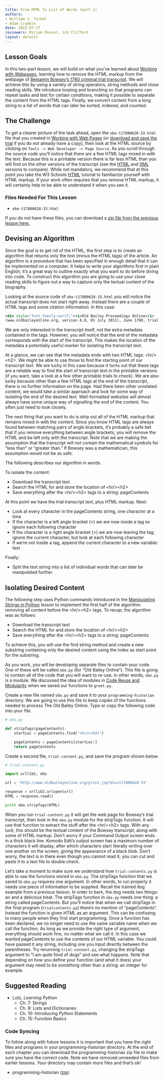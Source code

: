 ```yaml
---
title: From HTML to List of Words (part 1)
authors:
- William J. Turkel
- Adam Crymble
date: 2012-07-17
reviewers: Miriam Posner, Jim Clifford
layout: default
---
```


Lesson Goals
------------

In this two-part lesson, we will build on what you’ve learned about
[Working with Webpages][], learning how to remove the HTML markup from
the webpage of [Benjamin Bowsey’s 1780 criminal trial transcript][]. We
will achieve this by using a variety of string operators, string methods
and close reading skills. We introduce looping and branching so that
programs can repeat tasks and test for certain conditions, making it
possible to separate the content from the HTML tags. Finally, we convert
content from a long string to a list of words that can later be sorted,
indexed, and counted.

The Challenge
-------------

To get a clearer picture of the task ahead, open the
`obo-t17800628-33.html` file that you created in [Working with Web
Pages][Working with Webpages] (or [download and save the trial][Benjamin
Bowsey’s 1780 criminal trial transcript] if you do not already have a
copy), then look at the HTML source by clicking on
`Tools -> Web Developer -> Page Source`. As you scroll through the
source code you’ll notice that there are a few HTML tags mixed in with
the text. Because this is a printable version there is far less HTML
than you will find on the other versions of the transcript (see the
[HTML][] and [XML][] versions to compare). While not mandatory, we
recommend that at this point you take the W3 Schools [HTML][1] tutorial
to familiarize yourself with HTML markup. If your work often requires
that you remove HTML markup, it will certainly help to be able to
understand it when you see it.

### Files Needed For This Lesson

-   `obo-t17800628-33.html`

If you do not have these files, you can download a [zip file from the
previous lesson here.][]

Devising an Algorithm
---------------------

Since the goal is to get rid of the HTML, the first step is to create an
algorithm that returns only the text (minus the HTML tags) of the
article. An algorithm is a procedure that has been specified in enough
detail that it can be implemented on a computer. It helps to write your
algorithms first in plain English; it’s a great way to outline exactly
what you want to do before diving into code. To construct this algorithm
you are going to use your close reading skills to figure out a way to
capture only the textual content of the biography.

Looking at the source code of `obo-t17800628-33.html` you will notice
the actual transcript does not start right away. Instead there are a
couple of HTML tags and some citation information. In this case:

``` xml
<div style="font-family:serif;"><i>Old Bailey Proceedings Online</i>
(www.oldbaileyonline.org, version 6.0, 01 July 2011), June 1780, trial of BENJAMIN BOWSEY (t17800628-33).<hr/><h2>BENJAMIN BOWSEY...
```

We are only interested in the transcript itself, not the extra metadata
contained in the tags. However, you will notice that the end of the
metadata corresponds with the start of the transcript. This makes the
location of the metadata a potentially useful marker for isolating the
transcript text.

At a glance, we can see that the metadata ends with two HTML tags:
\<hr/\>\<h2\>. We might be able to use those to find the starting point
of our transcript text. We are lucky in this case because it turns out
that these tags are a reliable way to find the start of transcript text
in the printable versions (if you want, take a look at a few other
printable trials to check). We are also lucky because other than a few
HTML tags at the end of the transcript, there is no further information
on the page. Had there been other unrelated content, we would take a
similar approach and look for some way of isolating the end of the
desired text. Well-formatted websites will almost always have some
unique way of signalling the end of the content. You often just need to
look closely.

The next thing that you want to do is strip out all of the HTML markup
that remains mixed in with the content. Since you know HTML tags are
always found between matching pairs of angle brackets, it’s probably a
safe bet that if you remove everything between angle brackets, you will
remove the HTML and be left only with the transcript. Note that we are
making the assumption that the transcript will not contain the
mathematical symbols for “less than” or “greater than.” If Bowsey was a
mathematician, this assumption would not be as safe.

The following describes our algorithm in words.

To isolate the content:

-   Download the transcript text
-   Search the HTML for and store the location of \<hr/\>\<h2\>
-   Save everything after the \<hr/\>\<h2\> tags to a string:
    pageContents

At this point we have the trial transcript text, plus HTML markup. Next:

-   Look at every character in the pageContents string, one character at
    a time
-   If the character is a left angle bracket (\<) we are now inside a
    tag so ignore each following character
-   If the character is a right angle bracket (\>) we are now leaving
    the tag; ignore the current character, but look at each following
    character
-   If we’re not inside a tag, append the current character to a new
    variable: text

Finally:

-   Split the text string into a list of individual words that can later
    be manipulated further.

Isolating Desired Content
-------------------------

The following step uses Python commands introduced in the [Manipulating
Strings in Python][] lesson to implement the first half of the
algorithm: removing all content before the \<hr/\>\<h2\> tags. To recap,
the algorithm was as follows:

-   Download the transcript text
-   Search the HTML for and store the location of \<hr/\>\<h2\>
-   Save everything after the \<hr/\>\<h2\> tags to a string:
    pageContents

To achieve this, you will use the find string method and create a new
substring containing only the desired content using the index as start
point for the substring.

As you work, you will be developing separate files to contain your code.
One of these will be called `obo.py` (for “Old Bailey Online”). This
file is going to contain all of the code that you will want to re-use;
in other words, `obo.py` is a module. We discussed the idea of modules
in [Code Reuse and Modularity][] when we saved our functions to
`greet.py`.

Create a new file named `obo.py` and save it to your
`programming-historian` directory. We are going to use this file to keep
copies of the functions needed to process The Old Bailey Online. Type or
copy the following code into your file.

``` python
# obo.py

def stripTags(pageContents):
    startLoc = pageContents.find("<hr/><h2>")

    pageContents = pageContents[startLoc:]
    return pageContents
```

Create a second file, `trial-content.py`, and save the program shown
below.

``` python
# trial-content.py

import urllib2, obo

url = 'http://www.oldbaileyonline.org/print.jsp?div=t17800628-33'

response = urllib2.urlopen(url)
HTML = response.read()

print obo.stripTags(HTML)
```

When you run `trial-content.py` it will get the web page for Bowsey’s
trial transcript, then look in the `obo.py` module for the stripTags
function. It will use that function to extract the stuff after the
\<hr/\>\<h2\> tags. With any luck, this should be the textual content of
the Bowsey transcript, along with some of HTML markup. Don’t worry if
your Command Output screen ends in a thick black line. Komodo Edit’s
output screen has a maximum number of characters it will display, after
which characters start literally writing over one another on the screen,
giving the appearance of a black blob. Don’t worry, the text is in there
even though you cannot read it; you can cut and paste it to a text file
to double check.

Let’s take a moment to make sure we understand how `trial-contents.py`
is able to use the functions stored in `obo.py`. The stripTags function
that we saved to `obo.py` requires one argument. In other words, to run
properly it needs one piece of information to be supplied. Recall the
trained dog example from a previous lesson. In order to bark, the dog
needs two things: air and a delicious treat. The stripTags function in
`obo.py` needs one thing: a string called pageContents. But you’ll
notice that when we call stripTags in the final program
(`trialcontents.py`) there’s no mention of “pageContents“. Instead the
function is given HTML as an argument. This can be confusing to many
people when they first start programming. Once a function has been
declared, we no longer need to use the same variable name when we call
the function. As long as we provide the right type of argument,
everything should work fine, no matter what we call it. In this case we
wanted pageContents to use the contents of our HTML variable. You could
have passed it any string, including one you input directly between the
parentheses. Try rerunning `trial-content.py`, changing the stripTags
argument to “I am quite fond of dogs” and see what happens. Note that
depending on how you define your function (and what it does) your
argument may need to be something other than a string: an integer for
example.

Suggested Reading
-----------------

-   Lutz, *Learning Python*
    -   Ch. 7: Strings
    -   Ch. 8: Lists and Dictionaries
    -   Ch. 10: Introducing Python Statements
    -   Ch. 15: Function Basics

### Code Syncing

To follow along with future lessons it is important that you have the
right files and programs in your programming-historian directory. At the
end of each chapter you can download the programming-historian zip file
to make sure you have the correct code. Note we have removed unneeded
files from earlier lessons. Your directory may contain more files and
that’s ok!

-   programming-historian ([zip][])

  [Working with Webpages]: ../lessons/working-with-web-pages
  [Benjamin Bowsey’s 1780 criminal trial transcript]: http://www.oldbaileyonline.org/print.jsp?div=t17800628-33
  [HTML]: http://www.oldbaileyonline.org/browse.jsp?id=t17800628-33-defend448&div=t17800628-33
  [XML]: http://www.oldbaileyonline.org/browse.jsp?foo=bar&path=sessionsPapers/17800628.xml&div=t17800628-33&xml=yes
  [1]: http://www.w3schools.com/html/
  [zip file from the previous lesson here.]: ../lessons/manipulating-strings-in-python#code-syncing
  [Manipulating Strings in Python]: ../lessons/manipulating-strings-in-python
  [Code Reuse and Modularity]: ../lessons/code-reuse-and-modularity
  [zip]: ../images/programming-historian2.zip

